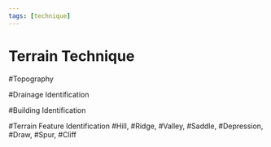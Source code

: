 ```yaml
---
tags: [technique] 
---
```


# Terrain Technique

#Topography 

#Drainage Identification

#Building Identification

#Terrain Feature Identification
#Hill, #Ridge, #Valley, #Saddle, #Depression, #Draw, #Spur, #Cliff
